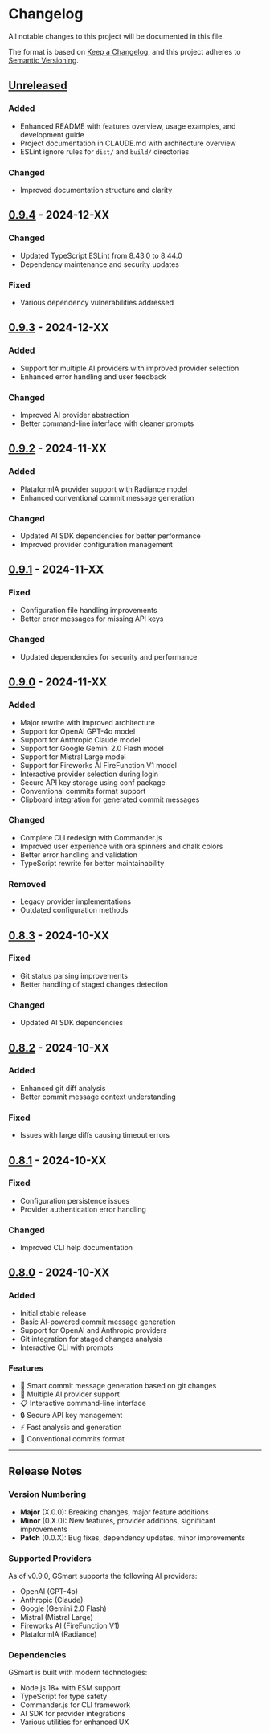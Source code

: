 # Changelog

All notable changes to this project will be documented in this file.

The format is based on [Keep a Changelog](https://keepachangelog.com/en/1.0.0/),
and this project adheres to [Semantic Versioning](https://semver.org/spec/v2.0.0.html).

## [Unreleased]

### Added
- Enhanced README with features overview, usage examples, and development guide
- Project documentation in CLAUDE.md with architecture overview
- ESLint ignore rules for `dist/` and `build/` directories

### Changed
- Improved documentation structure and clarity

## [0.9.4] - 2024-12-XX

### Changed
- Updated TypeScript ESLint from 8.43.0 to 8.44.0
- Dependency maintenance and security updates

### Fixed
- Various dependency vulnerabilities addressed

## [0.9.3] - 2024-12-XX

### Added
- Support for multiple AI providers with improved provider selection
- Enhanced error handling and user feedback

### Changed
- Improved AI provider abstraction
- Better command-line interface with cleaner prompts

## [0.9.2] - 2024-11-XX

### Added
- PlataformIA provider support with Radiance model
- Enhanced conventional commit message generation

### Changed
- Updated AI SDK dependencies for better performance
- Improved provider configuration management

## [0.9.1] - 2024-11-XX

### Fixed
- Configuration file handling improvements
- Better error messages for missing API keys

### Changed
- Updated dependencies for security and performance

## [0.9.0] - 2024-11-XX

### Added
- Major rewrite with improved architecture
- Support for OpenAI GPT-4o model
- Support for Anthropic Claude model
- Support for Google Gemini 2.0 Flash model
- Support for Mistral Large model
- Support for Fireworks AI FireFunction V1 model
- Interactive provider selection during login
- Secure API key storage using conf package
- Conventional commits format support
- Clipboard integration for generated commit messages

### Changed
- Complete CLI redesign with Commander.js
- Improved user experience with ora spinners and chalk colors
- Better error handling and validation
- TypeScript rewrite for better maintainability

### Removed
- Legacy provider implementations
- Outdated configuration methods

## [0.8.3] - 2024-10-XX

### Fixed
- Git status parsing improvements
- Better handling of staged changes detection

### Changed
- Updated AI SDK dependencies

## [0.8.2] - 2024-10-XX

### Added
- Enhanced git diff analysis
- Better commit message context understanding

### Fixed
- Issues with large diffs causing timeout errors

## [0.8.1] - 2024-10-XX

### Fixed
- Configuration persistence issues
- Provider authentication error handling

### Changed
- Improved CLI help documentation

## [0.8.0] - 2024-10-XX

### Added
- Initial stable release
- Basic AI-powered commit message generation
- Support for OpenAI and Anthropic providers
- Git integration for staged changes analysis
- Interactive CLI with prompts

### Features
- 🎯 Smart commit message generation based on git changes
- 🔄 Multiple AI provider support
- 📋 Interactive command-line interface
- 🔒 Secure API key management
- ⚡ Fast analysis and generation
- 📖 Conventional commits format

---

## Release Notes

### Version Numbering
- **Major** (X.0.0): Breaking changes, major feature additions
- **Minor** (0.X.0): New features, provider additions, significant improvements
- **Patch** (0.0.X): Bug fixes, dependency updates, minor improvements

### Supported Providers
As of v0.9.0, GSmart supports the following AI providers:
- OpenAI (GPT-4o)
- Anthropic (Claude)
- Google (Gemini 2.0 Flash)
- Mistral (Mistral Large)
- Fireworks AI (FireFunction V1)
- PlataformIA (Radiance)

### Dependencies
GSmart is built with modern technologies:
- Node.js 18+ with ESM support
- TypeScript for type safety
- Commander.js for CLI framework
- AI SDK for provider integrations
- Various utilities for enhanced UX

[Unreleased]: https://github.com/ragnarok22/gsmart/compare/v0.9.4...HEAD
[0.9.4]: https://github.com/ragnarok22/gsmart/compare/v0.9.3...v0.9.4
[0.9.3]: https://github.com/ragnarok22/gsmart/compare/v0.9.2...v0.9.3
[0.9.2]: https://github.com/ragnarok22/gsmart/compare/v0.9.1...v0.9.2
[0.9.1]: https://github.com/ragnarok22/gsmart/compare/v0.9.0...v0.9.1
[0.9.0]: https://github.com/ragnarok22/gsmart/compare/v0.8.3...v0.9.0
[0.8.3]: https://github.com/ragnarok22/gsmart/compare/v0.8.2...v0.8.3
[0.8.2]: https://github.com/ragnarok22/gsmart/compare/v0.8.1...v0.8.2
[0.8.1]: https://github.com/ragnarok22/gsmart/compare/v0.8.0...v0.8.1
[0.8.0]: https://github.com/ragnarok22/gsmart/releases/tag/v0.8.0